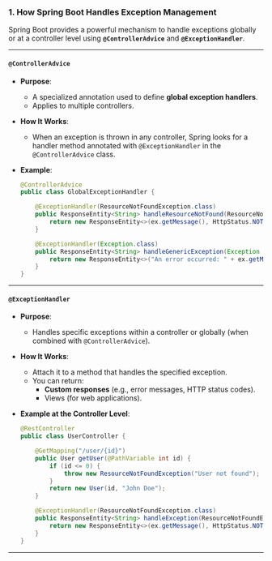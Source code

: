 ### **1. How Spring Boot Handles Exception Management**

Spring Boot provides a powerful mechanism to handle exceptions globally or at a controller level using **`@ControllerAdvice`** and **`@ExceptionHandler`**.

---

#### **`@ControllerAdvice`**

- **Purpose**:
    
    - A specialized annotation used to define **global exception handlers**.
    - Applies to multiple controllers.
- **How It Works**:
    
    - When an exception is thrown in any controller, Spring looks for a handler method annotated with `@ExceptionHandler` in the `@ControllerAdvice` class.
- **Example**:
    
    ```java
    @ControllerAdvice
    public class GlobalExceptionHandler {
    
        @ExceptionHandler(ResourceNotFoundException.class)
        public ResponseEntity<String> handleResourceNotFound(ResourceNotFoundException ex) {
            return new ResponseEntity<>(ex.getMessage(), HttpStatus.NOT_FOUND);
        }
    
        @ExceptionHandler(Exception.class)
        public ResponseEntity<String> handleGenericException(Exception ex) {
            return new ResponseEntity<>("An error occurred: " + ex.getMessage(), HttpStatus.INTERNAL_SERVER_ERROR);
        }
    }
    ```
    

---

#### **`@ExceptionHandler`**

- **Purpose**:
    
    - Handles specific exceptions within a controller or globally (when combined with `@ControllerAdvice`).
- **How It Works**:
    
    - Attach it to a method that handles the specified exception.
    - You can return:
        - **Custom responses** (e.g., error messages, HTTP status codes).
        - Views (for web applications).
- **Example at the Controller Level**:
    
    ```java
    @RestController
    public class UserController {
    
        @GetMapping("/user/{id}")
        public User getUser(@PathVariable int id) {
            if (id <= 0) {
                throw new ResourceNotFoundException("User not found");
            }
            return new User(id, "John Doe");
        }
    
        @ExceptionHandler(ResourceNotFoundException.class)
        public ResponseEntity<String> handleException(ResourceNotFoundException ex) {
            return new ResponseEntity<>(ex.getMessage(), HttpStatus.NOT_FOUND);
        }
    }
    ```
    

---
